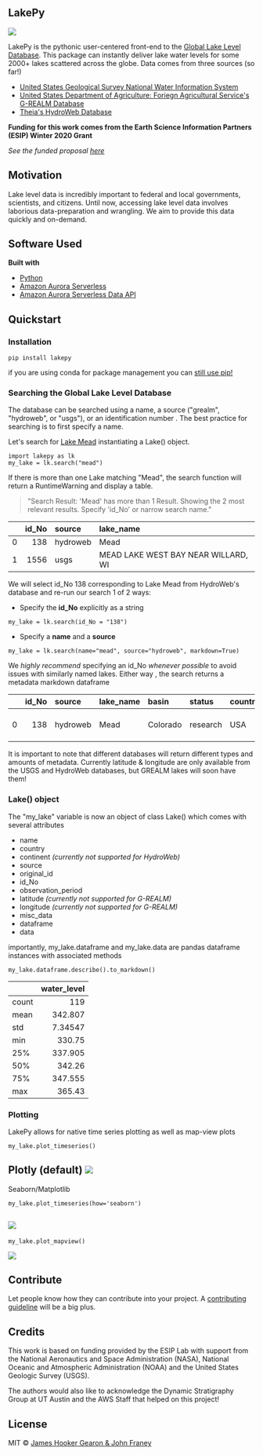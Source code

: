 ## LakePy

![](resources/ESIP_Lakes_Cover.jpg)

LakePy is the pythonic user-centered front-end to the [Global Lake Level Database](https://github.com/ESIPFed/Global-Lake-Level-Database). This package can instantly
 deliver lake water levels for some 2000+ lakes scattered across the globe. Data comes from three sources (so far!)


 * [United States Geological Survey National Water Information System](https://waterdata.usgs.gov/nwis)
 * [United States Department of Agriculture: Foriegn Agricultural Service's G-REALM Database](https://ipad.fas.usda.gov/cropexplorer/global_reservoir/)
 * [Theia's HydroWeb Database](http://hydroweb.theia-land.fr/)

 
**Funding for this work comes from the Earth Science Information Partners (ESIP) Winter 2020 Grant**

_See the funded proposal [here](https://www.esipfed.org/wp-content/uploads/2020/04/Gearon.pdf)_

## Motivation
Lake level data is incredibly important to federal and local governments, scientists, and citizens. Until now,
accessing lake level data involves laborious data-preparation and wrangling. We aim to provide this data quickly
and on-demand.

## Software Used
<b>Built with</b>


* [Python](https://www.python.org/)
* [Amazon Aurora Serverless](https://aws.amazon.com/rds/aurora/serverless/)
* [Amazon Aurora Serverless Data API](https://docs.aws.amazon.com/AmazonRDS/latest/AuroraUserGuide/data-api.html)

## Quickstart

### Installation
```
pip install lakepy
```
if you are using conda for package management you can
 [still use pip!](https://medium.com/@msarahan/anaconda-also-comes-with-pip-and-you-can-use-it-to-install-pypi-packages-into-conda-environments-9e7f021509f7)
 ### Searching the Global Lake Level Database
 The database can be searched using a name, a source ("grealm", "hydroweb", or "usgs"), or an identification number
 . The best practice for searching is to first specify a name.
 
 Let's search for [Lake Mead](https://en.wikipedia.org/wiki/Lake_Mead) instantiating a Lake() object.
```
import lakepy as lk
my_lake = lk.search("mead")
```
If there is more than one Lake matching "Mead", the search function will return a RuntimeWarning and display a table.

> "Search Result: 'Mead' has more than 1 Result. Showing the 2 most relevant results.
Specify 'id_No' or narrow search name."

|    |   id_No | source   | lake_name                           |
|---:|--------:|:---------|:------------------------------------|
|  0 |     138 | hydroweb | Mead                                |
|  1 |    1556 | usgs     | MEAD LAKE WEST BAY NEAR WILLARD, WI |

We will select id_No 138 corresponding to Lake Mead from HydroWeb's database and re-run our search 1 of 2 ways:
- Specify the **id_No** explicitly as a string

```
my_lake = lk.search(id_No = "138")
```

- Specify a **name** and a **source**
```
my_lake = lk.search(name="mead", source="hydroweb", markdown=True)
```
We _highly recommend_ specifying an id_No _whenever possible_ to avoid issues with similarly named lakes. Either way
, the search returns a metadata markdown dataframe

|    |   id_No | source   | lake_name   | basin    | status   | country   | end_date         |   latitude |   longitude | identifier   | start_date       |
|---:|--------:|:---------|:------------|:---------|:---------|:----------|:-----------------|-----------:|------------:|:-------------|:-----------------|
|  0 |     138 | hydroweb | Mead        | Colorado | research | USA       | 2014-12-29 00:21 |      36.13 |     -114.45 | L_mead       | 2000-06-14 10:22 |

It is important to note that different databases will return different types and amounts of metadata. Currently
 latitude & longitude are only available from the USGS and HydroWeb databases, but GREALM lakes will soon have them!
 
 ### Lake() object
 
 The "my_lake" variable is now an object of class Lake() which comes with several attributes
 
 - name
 - country
 - continent _(currently not supported for HydroWeb)_
 - source
 - original_id
 - id_No
 - observation_period
 - latitude _(currently not supported for G-REALM)_
 - longitude _(currently not supported for G-REALM)_
 - misc_data 
 - dataframe 
 - data 

importantly, my_lake.dataframe and my_lake.data are pandas dataframe instances with associated methods

```
my_lake.dataframe.describe().to_markdown()
```

|       |   water_level |
|:------|--------------:|
| count |     119       |
| mean  |     342.807   |
| std   |       7.34547 |
| min   |     330.75    |
| 25%   |     337.905   |
| 50%   |     342.26    |
| 75%   |     347.555   |
| max   |     365.43    |

### Plotting

LakePy allows for native time series plotting as well as map-view plots
```
my_lake.plot_timeseries()
```
Plotly (default)
![](resources/plotly.png)
---
Seaborn/Matplotlib
```
my_lake.plot_timeseries(how='seaborn')
```
![](resources/seaborn.png)
---
```
my_lake.plot_mapview()
```
![](resources/contextily.png)

## Contribute

Let people know how they can contribute into your project. A [contributing guideline](https://github.com/zulip/zulip-electron/blob/master/CONTRIBUTING.md) will be a big plus.

## Credits
This work is based on funding provided by the ESIP Lab with support from the National Aeronautics and Space
Administration (NASA), National Oceanic and Atmospheric Administration (NOAA) and the United States Geologic
Survey (USGS). 
  
The authors would also like to acknowledge the Dynamic
Stratigraphy Group at UT Austin and the AWS
Staff that helped on this project!

## License

MIT © [James Hooker Gearon & John Franey](https://github.com/ESIPFed/GlobalLakeLevelDatabase/blob/master/LICENSE)